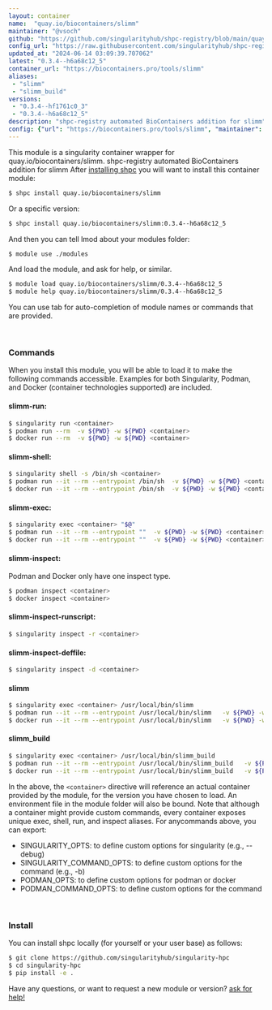 ```yaml
---
layout: container
name:  "quay.io/biocontainers/slimm"
maintainer: "@vsoch"
github: "https://github.com/singularityhub/shpc-registry/blob/main/quay.io/biocontainers/slimm/container.yaml"
config_url: "https://raw.githubusercontent.com/singularityhub/shpc-registry/main/quay.io/biocontainers/slimm/container.yaml"
updated_at: "2024-06-14 03:09:39.707062"
latest: "0.3.4--h6a68c12_5"
container_url: "https://biocontainers.pro/tools/slimm"
aliases:
 - "slimm"
 - "slimm_build"
versions:
 - "0.3.4--hf1761c0_3"
 - "0.3.4--h6a68c12_5"
description: "shpc-registry automated BioContainers addition for slimm"
config: {"url": "https://biocontainers.pro/tools/slimm", "maintainer": "@vsoch", "description": "shpc-registry automated BioContainers addition for slimm", "latest": {"0.3.4--h6a68c12_5": "sha256:d7a741cbbfb8282981c8bc833834c24b4fb39b07d86240fa439adca802e0be1a"}, "tags": {"0.3.4--hf1761c0_3": "sha256:f122e5f847a436bfc027174668445ce6c456cf8c57a613e57fb60e6ce0b2188e", "0.3.4--h6a68c12_5": "sha256:d7a741cbbfb8282981c8bc833834c24b4fb39b07d86240fa439adca802e0be1a"}, "docker": "quay.io/biocontainers/slimm", "aliases": {"slimm": "/usr/local/bin/slimm", "slimm_build": "/usr/local/bin/slimm_build"}}
---
```


This module is a singularity container wrapper for quay.io/biocontainers/slimm.
shpc-registry automated BioContainers addition for slimm
After [installing shpc](#install) you will want to install this container module:


```bash
$ shpc install quay.io/biocontainers/slimm
```

Or a specific version:

```bash
$ shpc install quay.io/biocontainers/slimm:0.3.4--h6a68c12_5
```

And then you can tell lmod about your modules folder:

```bash
$ module use ./modules
```

And load the module, and ask for help, or similar.

```bash
$ module load quay.io/biocontainers/slimm/0.3.4--h6a68c12_5
$ module help quay.io/biocontainers/slimm/0.3.4--h6a68c12_5
```

You can use tab for auto-completion of module names or commands that are provided.

<br>

### Commands

When you install this module, you will be able to load it to make the following commands accessible.
Examples for both Singularity, Podman, and Docker (container technologies supported) are included.

#### slimm-run:

```bash
$ singularity run <container>
$ podman run --rm  -v ${PWD} -w ${PWD} <container>
$ docker run --rm  -v ${PWD} -w ${PWD} <container>
```

#### slimm-shell:

```bash
$ singularity shell -s /bin/sh <container>
$ podman run --it --rm --entrypoint /bin/sh  -v ${PWD} -w ${PWD} <container>
$ docker run --it --rm --entrypoint /bin/sh  -v ${PWD} -w ${PWD} <container>
```

#### slimm-exec:

```bash
$ singularity exec <container> "$@"
$ podman run --it --rm --entrypoint ""  -v ${PWD} -w ${PWD} <container> "$@"
$ docker run --it --rm --entrypoint ""  -v ${PWD} -w ${PWD} <container> "$@"
```

#### slimm-inspect:

Podman and Docker only have one inspect type.

```bash
$ podman inspect <container>
$ docker inspect <container>
```

#### slimm-inspect-runscript:

```bash
$ singularity inspect -r <container>
```

#### slimm-inspect-deffile:

```bash
$ singularity inspect -d <container>
```


#### slimm

```bash
$ singularity exec <container> /usr/local/bin/slimm
$ podman run --it --rm --entrypoint /usr/local/bin/slimm   -v ${PWD} -w ${PWD} <container> -c " $@"
$ docker run --it --rm --entrypoint /usr/local/bin/slimm   -v ${PWD} -w ${PWD} <container> -c " $@"
```


#### slimm_build

```bash
$ singularity exec <container> /usr/local/bin/slimm_build
$ podman run --it --rm --entrypoint /usr/local/bin/slimm_build   -v ${PWD} -w ${PWD} <container> -c " $@"
$ docker run --it --rm --entrypoint /usr/local/bin/slimm_build   -v ${PWD} -w ${PWD} <container> -c " $@"
```



In the above, the `<container>` directive will reference an actual container provided
by the module, for the version you have chosen to load. An environment file in the
module folder will also be bound. Note that although a container
might provide custom commands, every container exposes unique exec, shell, run, and
inspect aliases. For anycommands above, you can export:

 - SINGULARITY_OPTS: to define custom options for singularity (e.g., --debug)
 - SINGULARITY_COMMAND_OPTS: to define custom options for the command (e.g., -b)
 - PODMAN_OPTS: to define custom options for podman or docker
 - PODMAN_COMMAND_OPTS: to define custom options for the command

<br>

### Install

You can install shpc locally (for yourself or your user base) as follows:

```bash
$ git clone https://github.com/singularityhub/singularity-hpc
$ cd singularity-hpc
$ pip install -e .
```

Have any questions, or want to request a new module or version? [ask for help!](https://github.com/singularityhub/singularity-hpc/issues)
